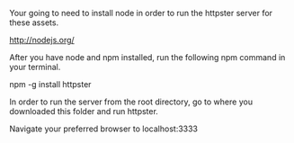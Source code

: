 Your going to need to install node in order to run the httpster server for these assets.

http://nodejs.org/

After you have node and npm installed, run the following npm command in your terminal.

npm -g install httpster

In order to run the server from the root directory, go to where you downloaded this folder and run httpster.

Navigate your preferred browser to localhost:3333